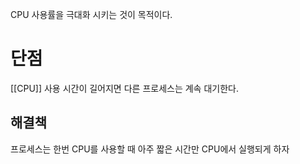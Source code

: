 CPU 사용률을 극대화 시키는 것이 목적이다.

# 단점
[[CPU]] 사용 시간이 길어지면 다른 프로세스는 계속 대기한다.

## 해결책
프로세스는 한번 CPU를 사용할 때
아주 짧은 시간만 CPU에서 실행되게 하자
